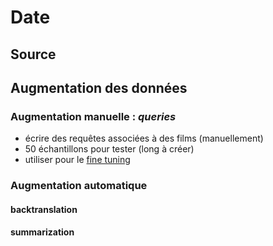 # Date

## Source

## Augmentation des données 

### Augmentation manuelle : *queries*

- écrire des requêtes associées à des films (manuellement)
- 50 échantillons pour tester (long à créer)
- utiliser pour le [fine tuning](systeme.md)

### Augmentation automatique 

#### backtranslation 

#### summarization 